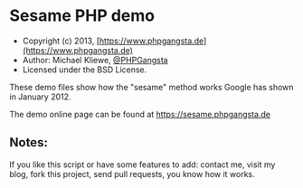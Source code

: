 Sesame PHP demo
=====================

* Copyright (c) 2013, [https://www.phpgangsta.de](https://www.phpgangsta.de)
* Author: Michael Kliewe, [@PHPGangsta](https://twitter.com/PHPGangsta)
* Licensed under the BSD License.

These demo files show how the "sesame" method works Google has shown in January 2012.

The demo online page can be found at https://sesame.phpgangsta.de

Notes:
------
If you like this script or have some features to add: contact me, visit my blog, fork this project, send pull requests, you know how it works.